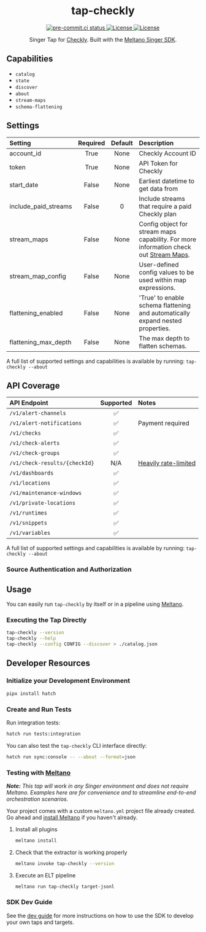 <div align="center">

# tap-checkly

<div>
  <a href="https://results.pre-commit.ci/latest/github/edgarrmondragon/tap-checkly/main">
    <img alt="pre-commit.ci status" src="https://results.pre-commit.ci/badge/github/edgarrmondragon/tap-checkly/main.svg"/>
  </a>
  <a href="https://github.com/edgarrmondragon/tap-checkly/blob/main/LICENSE">
    <img alt="License" src="https://img.shields.io/github/license/edgarrmondragon/tap-checkly"/>
  </a>
  <a href="https://github.com/edgarrmondragon/tap-checkly/">
    <img alt="License" src="https://img.shields.io/pypi/pyversions/tap-checkly"/>
  </a>
</div>

Singer Tap for [Checkly](https://www.checklyhq.com/). Built with the [Meltano Singer SDK](https://sdk.meltano.com).

</div>

## Capabilities

* `catalog`
* `state`
* `discover`
* `about`
* `stream-maps`
* `schema-flattening`

## Settings

| Setting             | Required | Default | Description |
|:--------------------|:--------:|:-------:|:------------|
| account_id          | True     | None    | Checkly Account ID |
| token               | True     | None    | API Token for Checkly |
| start_date          | False    | None    | Earliest datetime to get data from |
| include_paid_streams| False    |       0 | Include streams that require a paid Checkly plan |
| stream_maps         | False    | None    | Config object for stream maps capability. For more information check out [Stream Maps](https://sdk.meltano.com/en/latest/stream_maps.html). |
| stream_map_config   | False    | None    | User-defined config values to be used within map expressions. |
| flattening_enabled  | False    | None    | 'True' to enable schema flattening and automatically expand nested properties. |
| flattening_max_depth| False    | None    | The max depth to flatten schemas. |

A full list of supported settings and capabilities is available by running: `tap-checkly --about`

## API Coverage

| API Endpoint                  | Supported | Notes                     |
| :---------------------------- | :-------: | :------------------------ |
| `/v1/alert-channels`          |    ✅     |                            |
| `/v1/alert-notifications`     |    ✅     |  Payment required          |
| `/v1/checks`                  |    ✅     |                            |
| `/v1/check-alerts`            |    ✅     |                            |
| `/v1/check-groups`            |    ✅     |                            |
| `/v1/check-results/{checkId}` |    N/A    | [Heavily rate-limited][1] |
| `/v1/dashboards`              |    ✅     |                            |
| `/v1/locations`               |    ✅     |                            |
| `/v1/maintenance-windows`     |    ✅     |                            |
| `/v1/private-locations`       |    ✅     |                            |
| `/v1/runtimes`                |    ✅     |                            |
| `/v1/snippets`                |    ✅     |                            |
| `/v1/variables`               |    ✅     |                            |

A full list of supported settings and capabilities is available by running: `tap-checkly --about`

### Source Authentication and Authorization

## Usage

You can easily run `tap-checkly` by itself or in a pipeline using [Meltano](https://meltano.com/).

### Executing the Tap Directly

```bash
tap-checkly --version
tap-checkly --help
tap-checkly --config CONFIG --discover > ./catalog.json
```

## Developer Resources

### Initialize your Development Environment

```bash
pipx install hatch
```

### Create and Run Tests

Run integration tests:

```bash
hatch run tests:integration
```

You can also test the `tap-checkly` CLI interface directly:

```bash
hatch run sync:console -- --about --format=json
```

### Testing with [Meltano](https://www.meltano.com)

_**Note:** This tap will work in any Singer environment and does not require Meltano.
Examples here are for convenience and to streamline end-to-end orchestration scenarios._

Your project comes with a custom `meltano.yml` project file already created. Go ahead and [install Meltano](https://docs.meltano.com/getting-started/installation/) if you haven't already.

1. Install all plugins

   ```bash
   meltano install
   ```

1. Check that the extractor is working properly

   ```bash
   meltano invoke tap-checkly --version
   ```

1. Execute an ELT pipeline

   ```bash
   meltano run tap-checkly target-jsonl
   ```

### SDK Dev Guide

See the [dev guide](https://sdk.meltano.com/en/latest/dev_guide.html) for more instructions on how to use the SDK to develop your own taps and targets.

[1]: https://developers.checklyhq.com/reference/getv1checkresultscheckid
